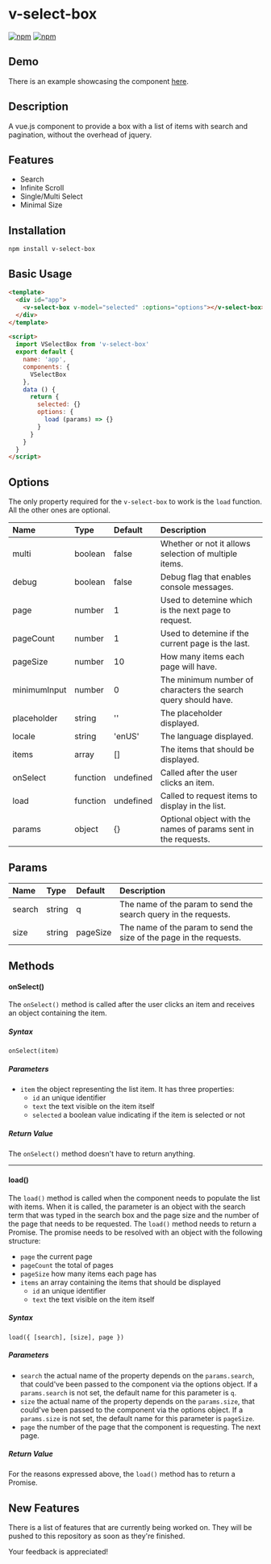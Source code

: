 # v-select-box
[![npm](https://img.shields.io/npm/v/v-select-box.svg)](https://www.npmjs.com/package/v-select-box)
[![npm](https://img.shields.io/npm/dy/v-select-box)](https://www.npmjs.com/package/v-select-box)

Demo
-------------------------------------
There is an example showcasing the component [here](https://github.com/rodrigooslp/v-select-box-example).

Description
-------------------------------------

A vue.js component to provide a box with a list of items with search and pagination, without the overhead of jquery.

Features
-------------------------------------
- Search
- Infinite Scroll
- Single/Multi Select
- Minimal Size

Installation
-------------------------------------

    npm install v-select-box

Basic Usage
-------------------------------------

```html
<template>
  <div id="app">
    <v-select-box v-model="selected" :options="options"></v-select-box>
  </div>
</template>

<script>
  import VSelectBox from 'v-select-box'
  export default {
    name: 'app',
    components: {
      VSelectBox
    },
    data () {
      return {
        selected: {}
        options: {
          load (params) => {}
        }
      }
    }
  }
</script>
```

Options
-------------------------------------

The only property required for the `v-select-box` to work is the `load` function. All the other ones are optional.

Name            | Type     | Default   | Description
:-------------- | :------  | :------   |:----------
multi           | boolean  | false     | Whether or not it allows selection of multiple items.
debug           | boolean  | false     | Debug flag that enables console messages.
page            | number   | 1         | Used to detemine which is the next page to request.
pageCount       | number   | 1         | Used to detemine if the current page is the last.
pageSize        | number   | 10        | How many items each page will have.
minimumInput    | number   | 0         | The minimum number of characters the search query should have.
placeholder     | string   | ''        | The placeholder displayed.
locale          | string   | 'enUS'    | The language displayed.
items           | array    | []        | The items that should be displayed.
onSelect        | function | undefined | Called after the user clicks an item.
load            | function | undefined | Called to request items to display in the list.
params          | object   | {}        | Optional object with the names of params sent in the requests.

Params
-------------------------------------

Name            | Type     | Default   | Description
:-------------- | :------  | :------   | :----------
search          | string   | q         | The name of the param to send the search query in the requests.
size            | string   | pageSize  | The name of the param to send the size of the page in the requests.

Methods
-------------------------------------

#### onSelect()
The `onSelect()` method is called after the user clicks an item and receives an object containing the item.
##### Syntax
`onSelect(item)`
##### Parameters
- `item` the object representing the list item. It has three properties:
  - `id` an unique identifier
  - `text` the text visible on the item itself
  - `selected` a boolean value indicating if the item is selected or not

##### Return Value
The `onSelect()` method doesn't have to return anything.

--------------------------------------
#### load()
The `load()` method is called when the component needs to populate the list with items. When it is called, the parameter is an object with the search term that was typed in the search box and the page size and the number of the page that needs to be requested. The `load()` method needs to return a Promise. The promise needs to be resolved with an object with the following structure:
- `page` the current page
- `pageCount` the total of pages
- `pageSize` how many items each page has
- `items` an array containing the items that should be displayed
  - `id` an unique identifier
  - `text` the text visible on the item itself
##### Syntax
`load({ [search], [size], page })`
##### Parameters
- `search` the actual name of the property depends on the `params.search`, that could've been passed to the component via the options object. If a `params.search` is not set, the default name for this parameter is `q`.
- `size` the actual name of the property depends on the `params.size`, that could've been passed to the component via the options object. If a `params.size` is not set, the default name for this parameter is `pageSize`.
- `page` the number of the page that the component is requesting. The next page.
##### Return Value
For the reasons expressed above, the `load()` method has to return a Promise.

New Features
-------------------------------------

There is a list of features that are currently being worked on. They will be pushed to this repository as soon as they're finished.

Your feedback is appreciated!

